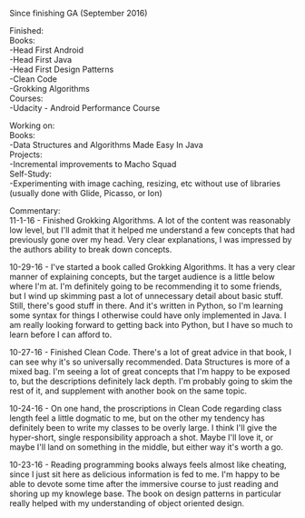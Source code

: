 Since finishing GA (September 2016)  

Finished:  
Books:  
-Head First Android  
-Head First Java  
-Head First Design Patterns  
-Clean Code  
-Grokking Algorithms  
Courses:  
-Udacity - Android Performance Course  


Working on:  
Books:  
-Data Structures and Algorithms Made Easy In Java  
Projects:  
-Incremental improvements to Macho Squad  
Self-Study:  
-Experimenting with image caching, resizing, etc without use of libraries (usually done with Glide, Picasso, or Ion)  


Commentary:  
11-1-16 - Finished Grokking Algorithms. A lot of the content was reasonably low level, but I'll admit that it helped me understand a few concepts that had previously gone over my head. Very clear explanations, I was impressed by the authors ability to break down concepts.  

10-29-16 - I've started a book called Grokking Algorithms. It has a very clear manner of explaining concepts, but the target audience is a little below where I'm at. I'm definitely going to be recommending it to some friends, but I wind up skimming past a lot of unnecessary detail about basic stuff. Still, there's good stuff in there. And it's written in Python, so I'm learning some syntax for things I otherwise could have only implemented in Java. I am really looking forward to getting back into Python, but I have so much to learn before I can afford to.  

10-27-16 - Finished Clean Code. There's a lot of great advice in that book, I can see why it's so universally recommended. Data Structures is more of a mixed bag. I'm seeing a lot of great concepts that I'm happy to be exposed to, but the descriptions definitely lack depth. I'm probably going to skim the rest of it, and supplement with another book on the same topic.

10-24-16 - On one hand, the proscriptions in Clean Code regarding class length feel a little dogmatic to me, but on the other my tendency has definitely been to write my classes to be overly large. I think I'll give the hyper-short, single responsibility approach a shot. Maybe I'll love it, or maybe I'll land on something in the middle, but either way it's worth a go.  

10-23-16 - Reading programming books always feels almost like cheating, since I just sit here as delicious information is fed to me. I'm happy to be able to devote some time after the immersive course to just reading and shoring up my knowlege base. The book on design patterns in particular really helped with my understanding of object oriented design.  
